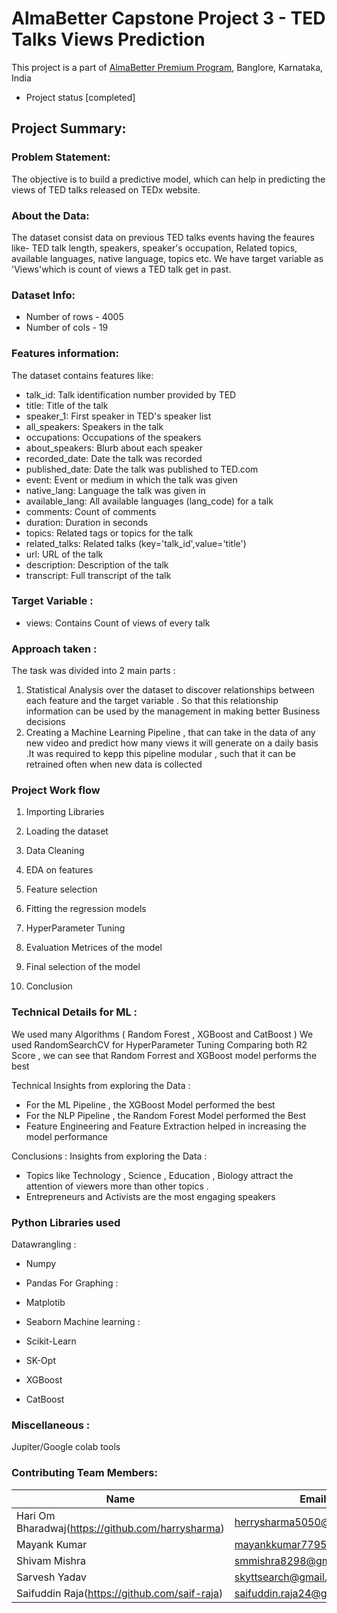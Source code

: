# AlmaBetter Capstone Project 3 - TED Talks Views Prediction
This project is a part of [AlmaBetter Premium Program](https://www.almabetter.com/), Banglore, Karnataka, India
- Project status [completed]

## Project Summary:
### Problem Statement:
The objective is to build a predictive model, which can help in predicting the views of TED talks released on TEDx website.
### About the Data:
The dataset consist data on previous TED talks events having the feaures like- TED talk length, speakers, speaker's occupation, Related topics, available languages, native language, topics etc. We have target variable as 'Views'which is count of views a TED talk get in past.

### Dataset Info:
- Number of rows - 4005
- Number of cols - 19
### Features information:

The dataset contains features like:

- talk_id: Talk identification number provided by TED
- title: Title of the talk
- speaker_1: First speaker in TED's speaker list
- all_speakers: Speakers in the talk
- occupations: Occupations of the speakers
- about_speakers: Blurb about each speaker
- recorded_date: Date the talk was recorded
- published_date: Date the talk was published to TED.com
- event: Event or medium in which the talk was given
- native_lang: Language the talk was given in
- available_lang: All available languages (lang_code) for a talk
- comments: Count of comments
- duration: Duration in seconds
- topics: Related tags or topics for the talk
- related_talks: Related talks (key='talk_id',value='title')
- url: URL of the talk
- description: Description of the talk
- transcript: Full transcript of the talk
### Target Variable :

- views: Contains Count of views of every talk
### Approach taken :
The task was divided into 2 main parts :

1. Statistical Analysis over the dataset to discover relationships between each feature and the target variable . So that this relationship information can be used by the management in making better Business decisions
2. Creating a Machine Learning Pipeline , that can take in the data of any new video and predict how many views it will generate on a daily basis .It was required to kepp this pipeline modular , such that it can be retrained often when new data is collected

### Project Work flow
1. Importing Libraries

2. Loading the dataset

3. Data Cleaning

4. EDA on features

5. Feature selection

6. Fitting the regression models

7. HyperParameter Tuning

8. Evaluation Metrices of the model

9. Final selection of the model

10. Conclusion

### Technical Details for ML :
We used many Algorithms ( Random Forest , XGBoost and CatBoost ) We used RandomSearchCV for HyperParameter Tuning Comparing both R2 Score , we can see that Random Forrest and XGBoost model performs the best

Technical Insights from exploring the Data :
- For the ML Pipeline , the XGBoost Model performed the best 
- For the NLP Pipeline , the Random Forest Model performed the Best  
- Feature Engineering and Feature Extraction helped in increasing the model performance

Conclusions : Insights from exploring the Data :
- Topics like Technology , Science , Education , Biology attract the attention of viewers more than other topics . 
- Entrepreneurs and Activists are the most engaging speakers

### Python Libraries used
Datawrangling :

- Numpy
- Pandas
For Graphing :

- Matplotib
- Seaborn
Machine learning :

- Scikit-Learn
- SK-Opt
- XGBoost
- CatBoost

### Miscellaneous :

Jupiter/Google colab tools

### Contributing Team Members:
|Name	| Email |
|-----|---------|
|Hari Om Bharadwaj(https://github.com/harrysharma)|	herrysharma5050@gmail.com|
|Mayank Kumar|	mayankkumar77952@gmail.com|
|Shivam Mishra|	smmishra8298@gmail.com|
|Sarvesh Yadav	|skyttsearch@gmail.com|
|Saifuddin Raja(https://github.com/saif-raja)|	saifuddin.raja24@gmail.com|
